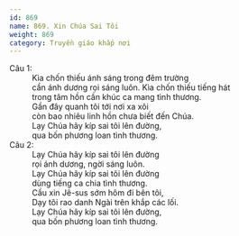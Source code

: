 ```yaml
---
id: 869
name: 869. Xin Chúa Sai Tôi
weight: 869
category: Truyền giáo khắp nơi
---
```

<dl><dt>Câu 1:</dt><dd data-verse="1">Kìa chốn thiếu ánh sáng trong đêm trường <br/>cần ánh dương rọi sáng luôn. Kìa chốn thiếu tiếng hát <br/>trong tâm hồn cần khúc ca mang tình thương. <br/>Gần đây quanh tôi tới nơi xa xôi <br/>còn bao nhiêu linh hồn chưa biết đến Chúa. <br/>Lạy Chúa hãy kíp sai tôi lên đường, <br/>qua bốn phương loan tình thương. </dd><dt>Câu 2:</dt><dd data-verse="2">Lạy Chúa hãy kíp sai tôi lên đường <br/>rọi ánh dương, ngời sáng luôn. <br/>Lạy Chúa hãy kíp sai tôi lên đường <br/>dùng tiếng ca chia tình thương. <br/>Cầu xin Jê-sus sớm hôm đi bên tôi, <br/>Dạy tôi rao danh Ngài trên khắp các lối. <br/>Lạy Chúa hãy kíp sai tôi lên đường, <br/>qua bốn phương loan tình thương. </dd></dl>
